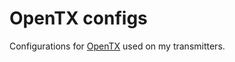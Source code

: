 OpenTX configs
==============

Configurations for [OpenTX](http://www.open-tx.org) used on my transmitters.
